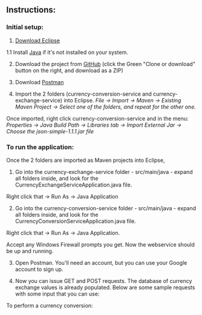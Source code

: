 ## Instructions: ##

### Initial setup: ###

1. [Download Eclipse](https://www.eclipse.org/downloads/)


1.1 Install [Java](https://www.java.com/en/download/windows-64bit.jsp) if it's not installed on your system.

2. Download the project from [GitHub](https://github.com/Demonikki/self-testing) (click the Green "Clone or download" button on the right, and download as a ZIP)
 

3. Download [Postman](https://www.getpostman.com/)

4. Import the 2 folders (currency-conversion-service and currency-exchange-service) into Eclipse.
_File -> Import -> Maven -> Existing Maven Project -> Select one of the folders, and repeat for the other one._

Once imported, right click currency-conversion-service and in the menu:
_Properties -> Java Build Path -> Libraries tab -> Import External Jar -> Choose the json-simple-1.1.1.jar file_


### To run the application: ###


Once the 2 folders are imported as Maven projects into Eclipse,

1.  Go into the currency-exchange-service folder - src/main/java - expand all folders inside, and look for the CurrencyExchangeServiceApplication.java file. 

Right click that -> Run As -> Java Application

2. Go into the currency-conversion-service folder - src/main/java - expand all folders inside, and look for the CurrencyConversionServiceApplication.java file. 

Right click that -> Run As -> Java Application.

Accept any Windows Firewall prompts you get. Now the webservice should be up and running. 

3. Open Postman. You'll need an account, but you can use your Google account to sign up.

4. Now you can issue GET and POST requests. The database of currency exchange values is already populated. Below are some sample requests with some input that you can use:

To perform a currency conversion:








